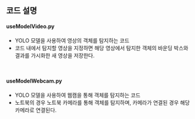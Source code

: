 ## 코드 설명
#### useModelVideo.py
- YOLO 모델을 사용하여 영상의 객체를 탐지하는 코드
- 코드 내에서 탐지할 영상을 지정하면 해당 영상에서 탐지한 객체의 바운딩 박스와 결과를 가시화한 새 영상을 저장한다.

<br/>

#### useModelWebcam.py
- YOLO 모델을 사용하여 웹캠을 통해 객체를 탐지하는 코드
- 노트북의 경우 노트북 카메라를 통해 객체를 탐지하며, 카메라가 연결된 경우 해당 카메라로 연결된다.
